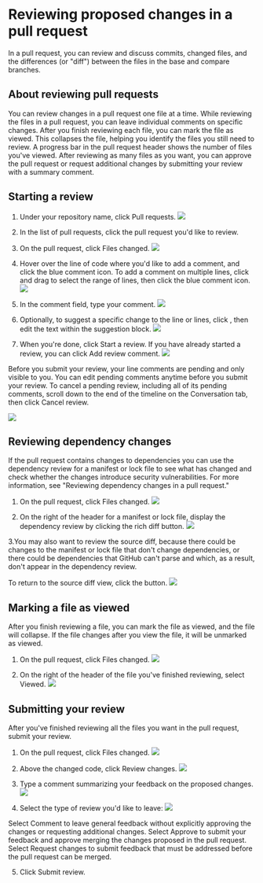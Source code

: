 # Reviewing proposed changes in a pull request
In a pull request, you can review and discuss commits, changed files, and the differences (or "diff") between the files in the base and compare branches.

## About reviewing pull requests
You can review changes in a pull request one file at a time. While reviewing the files in a pull request, you can leave individual comments on specific changes. After you finish reviewing each file, you can mark the file as viewed. This collapses the file, helping you identify the files you still need to review. A progress bar in the pull request header shows the number of files you've viewed. After reviewing as many files as you want, you can approve the pull request or request additional changes by submitting your review with a summary comment.

## Starting a review
1. Under your repository name, click  Pull requests.
![](https://docs.github.com/assets/images/help/repository/repo-tabs-pull-requests.png)

2. In the list of pull requests, click the pull request you'd like to review.

3. On the pull request, click  Files changed.
![](https://docs.github.com/assets/images/help/pull_requests/pull-request-tabs-changed-files.png)

4. Hover over the line of code where you'd like to add a comment, and click the blue comment icon. To add a comment on multiple lines, click and drag to select the range of lines, then click the blue comment icon.
![](https://docs.github.com/assets/images/help/commits/hover-comment-icon.gif)

5. In the comment field, type your comment.
![](https://docs.github.com/assets/images/help/pull_requests/comment-field.png)

6. Optionally, to suggest a specific change to the line or lines, click , then edit the text within the suggestion block.
![](https://docs.github.com/assets/images/help/pull_requests/suggestion-block.png)

7. When you're done, click Start a review. If you have already started a review, you can click Add review comment.
![](https://docs.github.com/assets/images/help/pull_requests/start-a-review-button.png)

Before you submit your review, your line comments are pending and only visible to you. You can edit pending comments anytime before you submit your review. To cancel a pending review, including all of its pending comments, scroll down to the end of the timeline on the Conversation tab, then click Cancel review.

![](https://docs.github.com/assets/images/help/pull_requests/cancel-review-button.png)

## Reviewing dependency changes
If the pull request contains changes to dependencies you can use the dependency review for a manifest or lock file to see what has changed and check whether the changes introduce security vulnerabilities. For more information, see "Reviewing dependency changes in a pull request."

1. On the pull request, click  Files changed.
![](https://docs.github.com/assets/images/help/pull_requests/pull-request-tabs-changed-files.png)

2. On the right of the header for a manifest or lock file, display the dependency review by clicking the  rich diff button.
![](https://docs.github.com/assets/images/help/pull_requests/dependency-review-rich-diff.png)

3.You may also want to review the source diff, because there could be changes to the manifest or lock file that don't change dependencies, or there could be dependencies that GitHub can't parse and which, as a result, don't appear in the dependency review.

To return to the source diff view, click the  button.
![](https://docs.github.com/assets/images/help/pull_requests/dependency-review-source-diff.png)

## Marking a file as viewed
After you finish reviewing a file, you can mark the file as viewed, and the file will collapse. If the file changes after you view the file, it will be unmarked as viewed.

1. On the pull request, click  Files changed.
![](https://docs.github.com/assets/images/help/pull_requests/pull-request-tabs-changed-files.png)

2. On the right of the header of the file you've finished reviewing, select Viewed.
![](https://docs.github.com/assets/images/help/pull_requests/viewed-checkbox.png)

## Submitting your review

After you've finished reviewing all the files you want in the pull request, submit your review.

1. On the pull request, click  Files changed.
![](https://docs.github.com/assets/images/help/pull_requests/pull-request-tabs-changed-files.png)

2. Above the changed code, click Review changes.
![](https://docs.github.com/assets/images/help/pull_requests/review-changes-button.png)

3. Type a comment summarizing your feedback on the proposed changes.
![](https://docs.github.com/assets/images/help/pull_requests/review-summary-comment-window.png)

4. Select the type of review you'd like to leave:
![](https://docs.github.com/assets/images/help/pull_requests/pull-request-review-statuses.png)

Select Comment to leave general feedback without explicitly approving the changes or requesting additional changes.
Select Approve to submit your feedback and approve merging the changes proposed in the pull request.
Select Request changes to submit feedback that must be addressed before the pull request can be merged.

5. Click Submit review.
